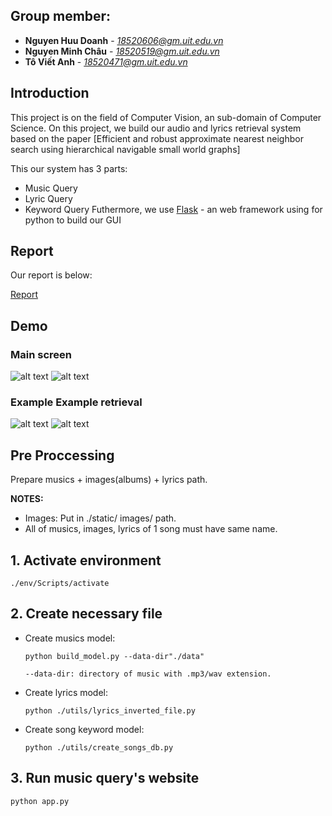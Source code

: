 ## Group member:
* **Nguyen Huu Doanh** - *18520606@gm.uit.edu.vn*
* **Nguyen Minh Châu** - *18520519@gm.uit.edu.vn*
* **Tô Viết Anh** - *18520471@gm.uit.edu.vn*
## Introduction
This project is on the field of Computer Vision, an sub-domain of Computer Science. On this project, we build our audio and lyrics retrieval system based on the paper [Efficient and robust approximate nearest neighbor search using hierarchical navigable small world graphs]

This our system has 3 parts:

* Music Query
* Lyric Query
* Keyword Query
Futhermore, we use [Flask](https://flask.palletsprojects.com/en/1.1.x/) - an web framework using for python to build our GUI
## Report

Our report is below:

[Report](Report.pdf)

## Demo
### Main screen

![alt text](https://github.com/huudoanh123qn/Retrieve-Audio-and-Lyrics-with-HNSW/static/images/main.jpg)
![alt text](https://github.com/huudoanh123qn/Retrieve-Audio-and-Lyrics-with-HNSW/static/images/main1.jpg)

### Example Example retrieval

![alt text](https://github.com/huudoanh123qn/Retrieve-Audio-and-Lyrics-with-HNSW/static/images/demo1.jpg)
![alt text](https://github.com/huudoanh123qn/Retrieve-Audio-and-Lyrics-with-HNSW/static/images/demo2.jpg)

## Pre Proccessing

Prepare musics + images(albums) + lyrics path.

**NOTES:**
* Images: Put in ./static/ images/ path.
* All of musics, images, lyrics of 1 song must have same name.

## 1. Activate environment

    ./env/Scripts/activate

## 2. Create necessary file

* Create musics model:

      python build_model.py --data-dir"./data"

      --data-dir: directory of music with .mp3/wav extension.

* Create lyrics model:

      python ./utils/lyrics_inverted_file.py

* Create song keyword model:

      python ./utils/create_songs_db.py

    
## 3. Run music query's website

    python app.py
    
